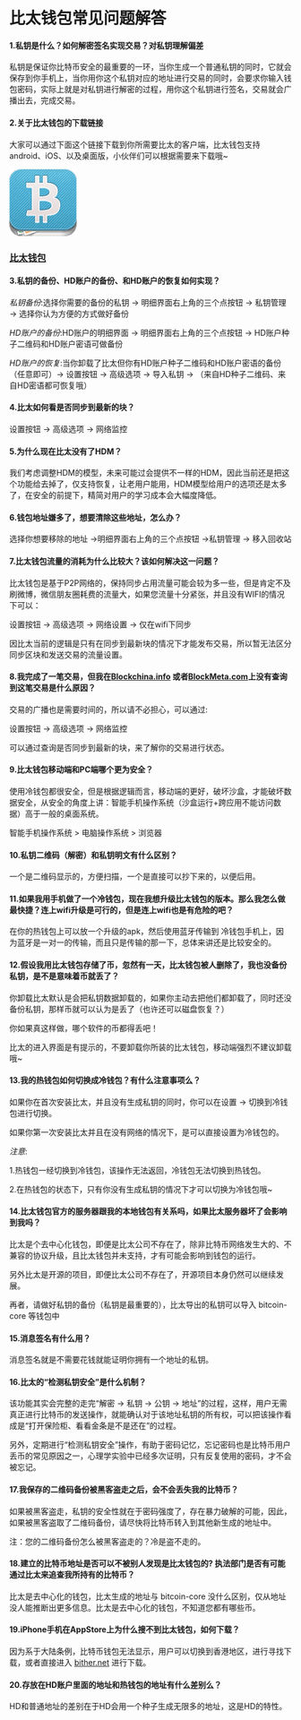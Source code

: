 # 比太钱包常见问题解答

#### 1.私钥是什么？如何解密签名实现交易？对私钥理解偏差

私钥是保证你比特币安全的最重要的一环，当你生成一个普通私钥的同时，它就会保存到你手机上，当你用你这个私钥对应的地址进行交易的同时，会要求你输入钱包密码，实际上就是对私钥进行解密的过程，用你这个私钥进行签名，交易就会广播出去，完成交易。

#### 2.关于比太钱包的下载链接

大家可以通过下面这个链接下载到你所需要比太的客户端，比太钱包支持android、iOS、以及桌面版，小伙伴们可以根据需要来下载哦~

![bitherwallet](images/bither_120.png)

### [比太钱包](https://bither.net)

#### 3.私钥的备份、HD账户的备份、和HD账户的恢复如何实现？

*私钥备份*:选择你需要的备份的私钥 -> 明细界面右上角的三个点按钮 -> 私钥管理 -> 选择你认为方便的方式做好备份

*HD账户的备份*:HD账户的明细界面 -> 明细界面右上角的三个点按钮 -> HD账户种子二维码和HD账户密语可做备份

*HD账户的恢复*:当你卸载了比太但你有HD账户种子二维码和HD账户密语的备份（任意即可）-> 设置按钮 -> 高级选项 -> 导入私钥 -> （来自HD种子二维码、来自HD密语都可恢复哦）

#### 4.比太如何看是否同步到最新的块？

设置按钮 -> 高级选项 -> 网络监控

#### 5.为什么现在比太没有了HDM？

我们考虑调整HDM的模型，未来可能过会提供不一样的HDM，因此当前还是把这个功能给去掉了，仅支持恢复，让老用户能用，HDM模型给用户的选项还是太多了，在安全的前提下，精简对用户的学习成本会大幅度降低。

#### 6.钱包地址嫌多了，想要清除这些地址，怎么办？

选择你想要移除的地址 ->明细界面右上角的三个点按钮 ->私钥管理 ->   移入回收站

#### 7.比太钱包流量的消耗为什么比较大？该如何解决这一问题？

比太钱包是基于P2P网络的，保持同步占用流量可能会较为多一些，但是肯定不及刷微博，微信朋友圈耗费的流量大，如果您流量十分紧张，并且没有WIFI的情况下可以：

设置按钮 -> 高级选项 -> 网络设置 -> 仅在wifi下同步

因比太当前的逻辑是只有在同步到最新块的情况下才能发布交易，所以暂无法区分同步区块和发送交易的流量设置。

#### 8.我完成了一笔交易，但我在[Blockchina.info](https://blockchain.info/) 或者[BlockMeta.com](https://BlockMeta.com)上没有查询到这笔交易是什么原因？

交易的广播也是需要时间的，所以请不必担心，可以通过:

设置按钮 -> 高级选项 -> 网络监控 

可以通过查询是否同步到最新的块，来了解你的交易进行状态。

#### 9.比太钱包移动端和PC端哪个更为安全？

使用冷钱包都很安全，但是根据逻辑而言，移动端的更好，破坏沙盒，才能破坏数据安全，从安全的角度上讲：智能手机操作系统（沙盒运行+跨应用不能访问数据）高于一般的桌面系统。

智能手机操作系统 > 电脑操作系统 > 浏览器

#### 10.私钥二维码（解密）和私钥明文有什么区别？

一个是二维码显示的，方便扫描，一个是直接可以抄下来的，以便后用。

#### 11.如果我用手机做了一个冷钱包，现在我想升级比太钱包的版本。那么我怎么做最快捷？连上wifi升级是可行的，但是连上wifi也是有危险的吧？

在你的热钱包上可以放一个升级的apk，然后使用蓝牙传输到 冷钱包手机上，因为蓝牙是一对一的传输，而且只是传输的那一下，总体来讲还是比较安全的。

#### 12.假设我用比太钱包存储了币，忽然有一天，比太钱包被人删除了，我也没备份私钥，是不是意味着币就丢了？

你卸载比太默认是会把私钥数据卸载的，如果你主动去把他们都卸载了，同时还没备份私钥，那样币就可以认为是丢了（也许还可以磁盘恢复？）

你如果真这样做，哪个软件的币都得丢吧！

比太的进入界面是有提示的，不要卸载你所装的比太钱包，移动端强烈不建议卸载哦~

#### 13.我的热钱包如何切换成冷钱包？有什么注意事项么？

如果你在首次安装比太，并且没有生成私钥的同时，你可以在设置 -> 切换到冷钱包进行切换。

如果你第一次安装比太并且在没有网络的情况下，是可以直接设置为冷钱包的。

*注意*:

 1.热钱包一经切换到冷钱包，该操作无法返回，冷钱包无法切换到热钱包。

 2.在热钱包的状态下，只有你没有生成私钥的情况下才可以切换为冷钱包哦~

#### 14.比太钱包官方的服务器跟我的本地钱包有关系吗，如果比太服务器坏了会影响到我吗？

比太是个去中心化钱包，即便是比太公司不存在了，除非比特币网络发生大的、不兼容的协议升级，且比太钱包并未支持，才有可能会影响到钱包的运行。

另外比太是开源的项目，即便比太公司不存在了，开源项目本身仍然可以继续发展。

再者，请做好私钥的备份（私钥是最重要的），比太导出的私钥可以导入 bitcoin-core 等钱包中

#### 15.消息签名有什么用？

消息签名就是不需要花钱就能证明你拥有一个地址的私钥。

#### 16.比太的“检测私钥安全”是什么机制？

该功能其实会完整的走完“解密 -> 私钥 -> 公钥 -> 地址”的过程，这样，用户无需真正进行比特币的发送操作，就能确认对于该地址私钥的所有权，可以把该操作看成是“打开保险柜、看看金条是不是还在”的过程。

另外，定期进行“检测私钥安全”操作，有助于密码记忆，忘记密码也是比特币用户丢币的常见原因之一，心理学实验中已经多次证明，只有反复使用的密码，才不会被忘记。

#### 17.我保存的二维码备份被黑客盗走之后，会不会丢失我的比特币？

如果被黑客盗走，私钥的安全性就在于密码强度了，存在暴力破解的可能，因此，如果被黑客盗取了二维码备份，请尽快将比特币转入到其他新生成的地址中。

注：您的二维码备份怎么被黑客盗走的？冷是盗不走的。

#### 18.建立的比特币地址是否可以不被别人发现是比太钱包的? 执法部门是否有可能通过比太来追查我所持有的比特币？

比太是去中心化的钱包，比太生成的地址与 bitcoin-core 没什么区别，仅从地址没人能推断出更多信息。比太是去中心化的钱包，不知道您都有哪些币。

#### 19.iPhone手机在AppStore上为什么搜不到比太钱包，如何下载？

因为系于大陆条例，比特币钱包无法显示，用户可以切换到香港地区，进行寻找下载，或者直接进入 [bither.net](https://bither.net) 进行下载。

#### 20.存放在HD账户里面的地址和热钱包的地址有什么差别么？

HD和普通地址的差别在于HD会用一个种子生成无限多的地址，这是HD的特性。
